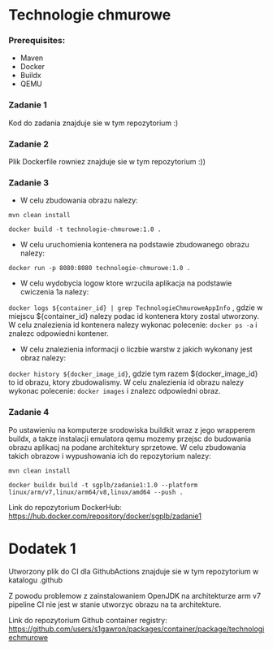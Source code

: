 # Technologie chmurowe

### Prerequisites:

* Maven
* Docker
* Buildx
* QEMU

### Zadanie 1

Kod do zadania znajduje sie w tym repozytorium :)

### Zadanie 2

Plik Dockerfile rowniez znajduje sie w tym repozytorium :))

### Zadanie 3

* W celu zbudowania obrazu nalezy:

``
mvn clean install
``

``
docker build -t technologie-chmurowe:1.0 .
``
* W celu uruchomienia kontenera na podstawie zbudowanego obrazu nalezy:

``
docker run -p 8080:8080 technologie-chmurowe:1.0 .
``

* W celu wydobycia logow ktore wrzucila aplikacja na podstawie cwiczenia 1a nalezy:

``
docker logs ${container_id} | grep TechnologieChmuroweAppInfo
``
, gdzie w miejscu ${container_id} nalezy podac id kontenera ktory zostal utworzony. W celu znalezienia id kontenera nalezy wykonac polecenie: ``docker ps -a`` i znalezc odpowiedni kontener.

* W celu znalezienia informacji o liczbie warstw z jakich wykonany jest obraz nalezy:

``
docker history ${docker_image_id}
``, gdzie tym razem ${docker_image_id} to id obrazu, ktory zbudowalismy. W celu znalezienia id obrazu nalezy wykonac polecenie: ``docker images`` i znalezc odpowiedni obraz.


### Zadanie 4

Po ustawieniu na komputerze srodowiska buildkit wraz z jego wrapperem buildx, a takze instalacji emulatora qemu mozemy przejsc do budowania obrazu aplikacj na podane architektury sprzetowe.
W celu zbudowania takich obrazow i wypushowania ich do repozytorium nalezy:

``
mvn clean install
``

``
docker buildx build -t sgplb/zadanie1:1.0 --platform linux/arm/v7,linux/arm64/v8,linux/amd64 --push .
``

Link do repozytorium DockerHub: https://hub.docker.com/repository/docker/sgplb/zadanie1

# Dodatek 1

Utworzony plik do CI dla GithubActions znajduje sie w tym repozytorium w katalogu .github

Z powodu problemow z zainstalowaniem OpenJDK na architekturze arm v7 pipeline CI nie jest w stanie utworzyc obrazu na ta architekture.

Link do repozytorium Github container registry: https://github.com/users/s1gawron/packages/container/package/technologiechmurowe